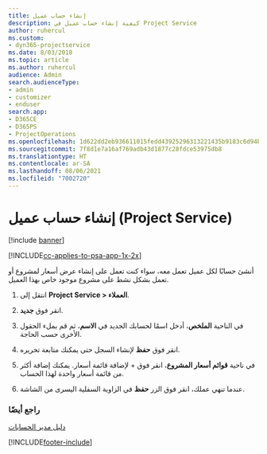 ```yaml
---
title: إنشاء حساب عميل
description: كيفية إنشاء حساب عميل في Project Service
author: ruhercul
ms.custom:
- dyn365-projectservice
ms.date: 8/03/2018
ms.topic: article
ms.author: ruhercul
audience: Admin
search.audienceType:
- admin
- customizer
- enduser
search.app:
- D365CE
- D365PS
- ProjectOperations
ms.openlocfilehash: 1d622dd2eb936611015fedd43925296313221435b9183c6d94bc6e6538518770
ms.sourcegitcommit: 7f8d1e7a16af769adb43d1877c28fdce53975db8
ms.translationtype: HT
ms.contentlocale: ar-SA
ms.lasthandoff: 08/06/2021
ms.locfileid: "7002720"
---
```

# <a name="create-a-customer-account-project-service"></a>إنشاء حساب عميل (Project Service)

[!include [banner](../includes/psa-now-project-operations.md)]

[!INCLUDE[cc-applies-to-psa-app-1x-2x](../includes/cc-applies-to-psa-app-1x-2x.md)]

أنشئ حسابًا لكل عميل تعمل معه، سواء كنت تعمل على إنشاء عرض أسعار لمشروع أو تعمل بشكل نشط على مشروع موجود خاص بهذا العميل.  
  
1.  انتقل إلى **Project Service > العملاء‬**.  
  
2.  انقر فوق **جديد**.  
  
3.  في الناحية **الملخص‬**، أدخل اسمًا لحسابك الجديد في **الاسم**، ثم قم بملء الحقول الأخرى حسب الحاجة.  
  
4.  انقر فوق **حفظ** لإنشاء السجل حتى يمكنك متابعة تحريره.  
  
5.  في ناحية **قوائم أسعار المشروع**، انقر فوق + لإضافة قائمة أسعار. يمكنك إضافة أكثر من قائمة أسعار واحدة لهذا الحساب.  
  
6.  عندما تنهي عملك، انقر فوق الزر **حفظ** في الزاوية السفلية اليسرى من الشاشة.  
  
### <a name="see-also"></a>راجع أيضًا  
 [دليل مدير الحسابات](../psa/account-manager-guide.md)


[!INCLUDE[footer-include](../includes/footer-banner.md)]